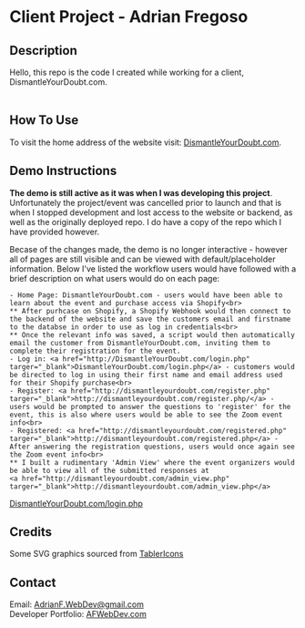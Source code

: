 # Client Project - Adrian Fregoso

## Description
<p>
    Hello, this repo is the code I created while working for a client, DismantleYourDoubt.com.<br><br>

</p>

## How To Use
<p>
    To visit the home address of the website visit: <a href="http://dismantleyourdoubt.com" target="_blank">DismantleYourDoubt.com</a>.
</p>
<p>

## Demo Instructions 
<p>
    <b>The demo is still active as it was when I was developing this project</b>. Unfortunately the project/event was cancelled prior to launch and that is when I stopped development and lost access to the website or backend, as well as the originally deployed repo. I do have a copy of the repo which I have provided however.
</p>

<p>
    Becase of the changes made, the demo is no longer interactive - however all of pages are still visible and can be viewed with default/placeholder information. Below I've listed the workflow users would have followed with a brief description on what users would do on each page:<br>

    - Home Page: DismantleYourDoubt.com - users would have been able to learn about the event and purchase access via Shopify<br>
    ** After purhcase on Shopify, a Shopify Webhook would then connect to the backend of the website and save the customers email and firstname to the databse in order to use as log in credentials<br>
    ** Once the relevant info was saved, a script would then automatically email the customer from DismantleYourDoubt.com, inviting them to complete their registration for the event. 
    - Log in: <a href="http://DismantleYourDoubt.com/login.php" targer="_blank">DismantleYourDoubt.com/login.php</a> - customers would be directed to log in using their first name and email address used for their Shopify purchase<br>
    - Register: <a href="http://dismantleyourdoubt.com/register.php" targer="_blank">http://dismantleyourdoubt.com/register.php/</a> - users would be prompted to answer the questions to 'register' for the event, this is also where users would be able to see the Zoom event info<br>
    - Registered: <a href="http://dismantleyourdoubt.com/registered.php" targer="_blank">http://dismantleyourdoubt.com/registered.php</a> - After answering the registration questions, users would once again see the Zoom event info<br>
    ** I built a rudimentary 'Admin View' where the event organizers would be able to view all of the submitted responses at 
    <a href="http://dismantleyourdoubt.com/admin_view.php" targer="_blank">http://dismantleyourdoubt.com/admin_view.php</a>
    
    
</p>

<a href="http://DismantleYourDoubt.com/login.php" targer="_blank">DismantleYourDoubt.com/login.php</a>




## Credits
Some SVG graphics sourced from <a href="https://tablericons.com" target="_blank">TablerIcons</a><br>

## Contact
Email: AdrianF.WebDev@gmail.com<br>
Developer Portfolio: <a href="http://afwebdev.com" target="_blank">AFWebDev.com</a>
